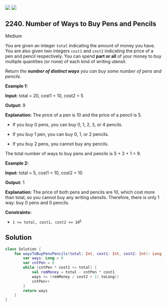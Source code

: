 [![](https://img.shields.io/github/stars/javadev/LeetCode-in-Kotlin?label=Stars&style=flat-square)](https://github.com/javadev/LeetCode-in-Kotlin)
[![](https://img.shields.io/github/forks/javadev/LeetCode-in-Kotlin?label=Fork%20me%20on%20GitHub%20&style=flat-square)](https://github.com/javadev/LeetCode-in-Kotlin/fork)

## 2240\. Number of Ways to Buy Pens and Pencils

Medium

You are given an integer `total` indicating the amount of money you have. You are also given two integers `cost1` and `cost2` indicating the price of a pen and pencil respectively. You can spend **part or all** of your money to buy multiple quantities (or none) of each kind of writing utensil.

Return _the **number of distinct ways** you can buy some number of pens and pencils._

**Example 1:**

**Input:** total = 20, cost1 = 10, cost2 = 5

**Output:** 9

**Explanation:** The price of a pen is 10 and the price of a pencil is 5. 

- If you buy 0 pens, you can buy 0, 1, 2, 3, or 4 pencils. 

- If you buy 1 pen, you can buy 0, 1, or 2 pencils. 

- If you buy 2 pens, you cannot buy any pencils. 
  
The total number of ways to buy pens and pencils is 5 + 3 + 1 = 9.

**Example 2:**

**Input:** total = 5, cost1 = 10, cost2 = 10

**Output:** 1

**Explanation:** The price of both pens and pencils are 10, which cost more than total, so you cannot buy any writing utensils. Therefore, there is only 1 way: buy 0 pens and 0 pencils.

**Constraints:**

*   <code>1 <= total, cost1, cost2 <= 10<sup>6</sup></code>

## Solution

```kotlin
class Solution {
    fun waysToBuyPensPencils(total: Int, cost1: Int, cost2: Int): Long {
        var ways: Long = 0
        var cntPen = 0
        while (cntPen * cost1 <= total) {
            val remMoney = total - cntPen * cost1
            ways += (remMoney / cost2 + 1).toLong()
            cntPen++
        }
        return ways
    }
}
```